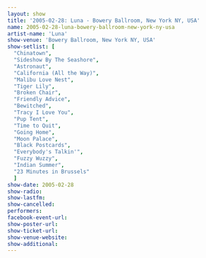 ```yaml
---
layout: show
title: '2005-02-28: Luna - Bowery Ballroom, New York NY, USA'
name: 2005-02-28-luna-bowery-ballroom-new-york-ny-usa
artist-name: 'Luna'
show-venue: 'Bowery Ballroom, New York NY, USA'
show-setlist: [
  "Chinatown",
  "Sideshow By The Seashore",
  "Astronaut",
  "California (All the Way)",
  "Malibu Love Nest",
  "Tiger Lily",
  "Broken Chair",
  "Friendly Advice",
  "Bewitched",
  "Tracy I Love You",
  "Pup Tent",
  "Time to Quit",
  "Going Home",
  "Moon Palace",
  "Black Postcards",
  "Everybody's Talkin'",
  "Fuzzy Wuzzy",
  "Indian Summer",
  "23 Minutes in Brussels"
  ]
show-date: 2005-02-28
show-radio: 
show-lastfm: 
show-cancelled: 
performers: 
facebook-event-url: 
show-poster-url: 
show-ticket-url: 
show-venue-website: 
show-additional: 
---
```


